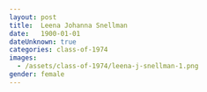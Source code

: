 ```yaml
---
layout: post
title:  Leena Johanna Snellman
date:   1900-01-01
dateUnknown: true
categories: class-of-1974
images:
  - /assets/class-of-1974/leena-j-snellman-1.png
gender: female
---
```

